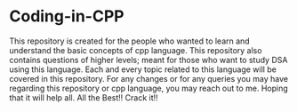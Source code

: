# Coding-in-CPP

This repository is created for the people who wanted to learn and understand the basic concepts of cpp language. This repository also contains questions of higher levels; meant for those who want to study DSA using this language.
Each and every topic related to this language will be covered in this repository.
For any changes or for any queries you may have regarding this repository or cpp language, you may reach out to me.
Hoping that it will help all. All the Best!! Crack it!!
